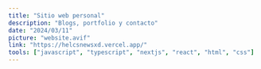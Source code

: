 ```yaml
---
title: "Sitio web personal"
description: "Blogs, portfolio y contacto"
date: "2024/03/11"
picture: "website.avif"
link: "https://helcsnewsxd.vercel.app/"
tools: ["javascript", "typescript", "nextjs", "react", "html", "css"]
---
```

